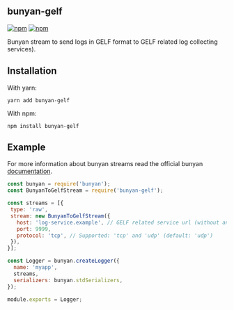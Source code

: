 bunyan-gelf
-----------

[![npm](https://img.shields.io/npm/v/bunyan-gelf.svg)](https://www.npmjs.com/package/bunyan-gelf)
[![npm](https://img.shields.io/npm/dm/bunyan-gelf.svg)](https://www.npmjs.com/package/bunyan-gelf)

Bunyan stream to send logs in GELF format to GELF related log collecting services).


Installation
------------

With yarn:
```
yarn add bunyan-gelf
```

With npm:
```
npm install bunyan-gelf
```

Example
-------
For more information about bunyan streams read the official bunyan [documentation](https://github.com/trentm/node-bunyan#streams).


```javascript
const bunyan = require('bunyan');
const BunyanToGelfStream = require('bunyan-gelf');

const streams = [{
 type: 'raw',
 stream: new BunyanToGelfStream({
   host: 'log-service.example', // GELF related service url (without any protocol)
   port: 9999,
   protocol: 'tcp', // Supported: 'tcp' and 'udp' (default: 'udp')
 }),
}];

const Logger = bunyan.createLogger({
  name: 'myapp',
  streams,
  serializers: bunyan.stdSerializers,
});

module.exports = Logger;
```
